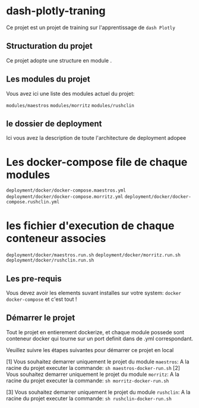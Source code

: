# dash-plotly-traning

Ce projet est un projet de training sur l'apprentissage de `dash Plotly` 

## Structuration du projet

Ce projet adopte une structure en module .

## Les modules du projet

Vous avez ici une liste des modules actuel du projet:

`modules/maestros`
`modules/morritz`
`modules/rushclin`

## le dossier de deployment
Ici vous avez la description de toute l'architecture de deployment adopee

# Les docker-compose file de chaque modules

`deployment/docker/docker-compose.maestros.yml`
`deployment/docker/docker-compose.morritz.yml`
`deployment/docker/docker-compose.rushclin.yml`

# les fichier d'execution de chaque conteneur associes
`deployment/docker/maestros.run.sh`
`deployment/docker/morritz.run.sh`
`deployment/docker/rushclin.run.sh`

## Les pre-requis

Vous devez avoir les elements suvant installes sur votre system:
    `docker` `docker-compose` et c'est tout !
    
## Démarrer le projet
Tout le projet en entierement dockerize, et chaque module possede sont conteneur docker qui tourne sur un port
definit dans de .yml correspondant.

Veuillez suivre les étapes suivantes pour démarrer ce projet en local

[1] Vous souhaitez demarrer uniquement le projet du module `maestros`:
    A la racine du projet executer la commande:
    `sh maestros-docker-run.sh`
[2] Vous souhaitez demarrer uniquement le projet du module `morritz`:
    A la racine du projet executer la commande:
    `sh morritz-docker-run.sh`

[3] Vous souhaitez demarrer uniquement le projet du module `rushclin`:
    A la racine du projet executer la commande:
    `sh rushclin-docker-run.sh`





